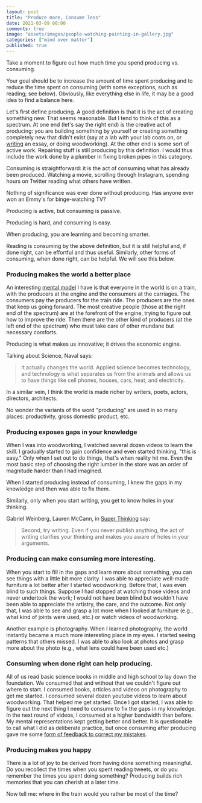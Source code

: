 ```yaml
---
layout: post
title: "Produce more, Consume less"
date: 2021-03-09 00:00
comments: true
image: "assets/images/people-watching-painting-in-gallery.jpg"
categories: ["mind over matter"]
published: true
---
```

Take a moment to figure out how much time you spend producing vs. consuming.

Your goal should be to increase the amount of time spent producing and to reduce the time spent on consuming (with some exceptions, such as reading; see below). Obviously, like everything else in life, it may be a good idea to find a balance here.

Let's first define producing. A good definition is that it is the act of creating something new. That seems reasonable. But I tend to think of this as a spectrum. At one end (let's say the right end) is the creative act of producing: you are building something by yourself or creating something completely new that didn't exist (say at a lab with your lab coats on, or  [writing](/always-be-writing) an essay, or doing woodworking). At the other end is some sort of active work. Repairing stuff is still producing by this definition. I would thus include the work done by a plumber in fixing broken pipes in this category.

Consuming is straightforward: it is the act of consuming what has already been produced. Watching a movie, scrolling through Instagram, spending hours on Twitter reading what others have written.

Nothing of significance was ever done without producing. Has anyone ever won an Emmy's for binge-watching TV?

Producing is active, but consuming is passive.

Producing is hard, and consuming is easy.

When producing, you are learning and becoming smarter. 

Reading is consuming by the above definition, but it is still helpful and, if done right, can be effortful and thus useful. Similarly, other forms of consuming, when done right, can be helpful. We will see this below.

### Producing makes the world a better place
An interesting [mental model](/mental-models) I have is that everyone in the world is on a train, with the producers at the engine and the consumers at the carriages. The consumers pay the producers for the train ride. The producers are the ones that keep us going forward. The most creative people (those at the right end of the spectrum) are at the forefront of the engine, trying to figure out how to improve the ride. Then there are the other kind of producers (at the left end of the spectrum) who must take care of other mundane but necessary comforts.

Producing is what makes us innovative; it drives the economic engine. 

Talking about Science, Naval says:
> It actually changes the world. Applied science becomes technology, and technology is what separates us from the animals and allows us to have things like cell phones, houses, cars, heat, and electricity.

In a similar vein, I think the world is made richer by writers, poets, actors, directors, architects.

No wonder the variants of the word "producing" are used in so many places: productivity, gross domestic product, etc.


### Producing exposes gaps in your knowledge

When I was into woodworking, I watched several dozen videos to learn the skill. I gradually started to gain confidence and even started thinking, "this is easy." Only when I set out to do things, that's when reality hit me. Even the most basic step of choosing the right lumber in the store was an order of magnitude harder than I had imagined. 

When I started producing instead of consuming, I knew the gaps in my knowledge and then was able to fix them.

Similarly, only when you start writing, you get to know holes in your thinking.

Gabriel Weinberg, Lauren McCann, in [Super Thinking](https://amzn.to/3skp1aI) say:
> Second, try writing. Even if you never publish anything, the act of writing clarifies your thinking and makes you aware of holes in your arguments. 

### Producing can make consuming more interesting.

When you start to fill in the gaps and learn more about something, you can see things with a little bit more clarity. I was able to appreciate well-made furniture a lot better after I started woodworking. Before that, I was even blind to such things. Suppose I had stopped at watching those videos and never undertook the work; I would not have been blind but wouldn't have been able to appreciate the artistry, the care, and the outcome. Not only that, I was able to see and grasp a lot more when I looked at furniture (e.g., what kind of joints were used, etc.) or watch videos of woodworking.

Another example is photography. When I learned photography, the world instantly became a much more interesting place in my eyes. I started seeing patterns that others missed. I was able to also look at photos and grasp more about the photo (e.g., what lens could have been used etc.)

### Consuming when done right can help producing.
All of us read basic science books in middle and high school to lay down the foundation. We consumed that and without that we couldn't figure out where to start. I consumed books, articles and videos on photography to get me started. I consumed several dozen youtube videos to learn about woodworking. That helped me get started. Once I got started, I was able to figure out the next thing I need to consume to fix the gaps in my knowledge. In the next round of videos, I consumed at a higher bandwidth than before. My mental representations kept getting better and better. It is questionable to call what I did as deliberate practice, but once consuming after producing gave me some [form of feedback to correct my mistakes](/deliberate-practice).


### Producing makes you happy

There is a lot of joy to be derived from having done something meaningful. Do you recollect the times when you spent reading tweets, or do you remember the times you spent doing something? Producing builds rich memories that you can cherish at a later time.


Now tell me: where in the train would you rather be most of the time?
